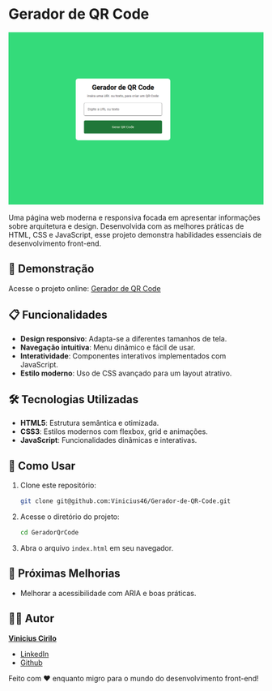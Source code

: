 # Gerador de QR Code

![Página Gerador de QR Code](https://github.com/Vinicius46/Gerador-de-QR-Code/blob/main/paginaapresentacao.png?raw=true)

Uma página web moderna e responsiva focada em apresentar informações sobre arquitetura e design. Desenvolvida com as melhores práticas de HTML, CSS e JavaScript, esse projeto demonstra habilidades essenciais de desenvolvimento front-end.

## 🚀 Demonstração

Acesse o projeto online: [Gerador de QR Code](https://gerador-de-qr-code-rust.vercel.app)

## 📋 Funcionalidades

- **Design responsivo**: Adapta-se a diferentes tamanhos de tela.
- **Navegação intuitiva**: Menu dinâmico e fácil de usar.
- **Interatividade**: Componentes interativos implementados com JavaScript.
- **Estilo moderno**: Uso de CSS avançado para um layout atrativo.

## 🛠️ Tecnologias Utilizadas

- **HTML5**: Estrutura semântica e otimizada.
- **CSS3**: Estilos modernos com flexbox, grid e animações.
- **JavaScript**: Funcionalidades dinâmicas e interativas.




## 📖 Como Usar

1. Clone este repositório:

   ```bash
   git clone git@github.com:Vinicius46/Gerador-de-QR-Code.git
   ```

2. Acesse o diretório do projeto:

   ```bash
   cd GeradorQrCode
   ```

3. Abra o arquivo `index.html` em seu navegador.

## 🌟 Próximas Melhorias



- Melhorar a acessibilidade com ARIA e boas práticas.

## 🧑‍💻 Autor

**[Vinicius Cirilo ](https://www.linkedin.com/in/vinicius-cirilo-1b12a5191/)**

- [LinkedIn](https://www.linkedin.com/in/vinicius-cirilo-1b12a5191/)
- [Github](https://github.com/Vinicius46)


Feito com ❤️ enquanto migro para o mundo do desenvolvimento front-end!
